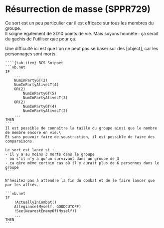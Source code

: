 # Résurrection de masse (SPPR729)

Ce sort est un peu particulier car il est efficace sur tous les membres du groupe.\
Il soigne également de 3D10 points de vie. Mais soyons honnête : ça serait du gachis de l'utiliser que pour ça.

Une difficulté ici est que l'on ne peut pas se baser sur des [object], car les personnages sont morts.

`````{tab-set}
````{tab-item} BCS Snippet
```vb.net
IF
    ...
    NumInPartyGT(2)
    NumInPartyAliveLT(4)
    OR(2)
        NumInPartyGT(5)
        NumInPartyAliveLT(3)
    OR(2)
        NumInPartyGT(4)
        NumInPartyAliveLT(2)
    ...
THEN
```
Il est possible de connaître la taille du groupe ainsi que le nombre de membre encore en vie.\
Et sans pouvoir faire de soustraction, il est possible de faire des comparaisons.

Le sort est lancé si :
- il y a au moins 3 morts dans le groupe
- ou s'il n'y a qu'un survivant dans un groupe de 3
- ça gère même certain cas où il y aurait plus de 6 personnes dans le groupe
````
`````


````{note}
N'hésitez pas à attendre la fin du combat et de le faire lancer que par les alliés.

```vb.net
IF
    !ActuallyInCombat()
    Allegiance(Myself, GOODCUTOFF)
    !See(NearestEnemyOf(Myself))
    ...
THEN
```
````